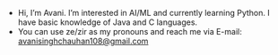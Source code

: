 - Hi, I’m Avani. I’m interested in AI/ML and currently learning Python. I have basic knowledge of Java and C languages.
- You can use ze/zir as my pronouns and reach me via E-mail: avanisinghchauhan108@gmail.com

<!---
0v0n1/0v0n1 is a ✨ special ✨ repository because its `README.md` (this file) appears on your GitHub profile.
You can click the Preview link to take a look at your changes.
--->
